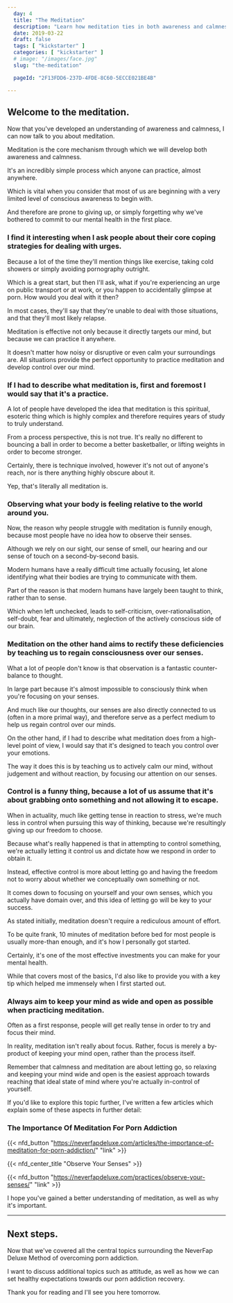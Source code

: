 ```yaml
---
  day: 4
  title: "The Meditation"
  description: "Learn how meditation ties in both awareness and calmness into a suitable practice."
  date: 2019-03-22
  draft: false
  tags: [ "kickstarter" ]
  categories: [ "kickstarter" ]
  # image: "/images/face.jpg"
  slug: "the-meditation"

  pageId: "2F13FDD6-237D-4FDE-8C60-5ECCE021BE4B"

---
```


## Welcome to the meditation.

Now that you've developed an understanding of awareness and calmness, I can now talk to you about meditation.

Meditation is the core mechanism through which we will develop both awareness and calmness.

It's an incredibly simple process which anyone can practice, almost anywhere.

Which is vital when you consider that most of us are beginning with a very limited level of conscious awareness to begin with.

And therefore are prone to giving up, or simply forgetting why we've bothered to commit to our mental health in the first place.


### I find it interesting when I ask people about their core coping strategies for dealing with urges.


Because a lot of the time they'll mention things like exercise, taking cold showers or simply avoiding pornography outright.

Which is a great start, but then I'll ask, what if you're experiencing an urge on public transport or at work, or you happen to accidentally glimpse at porn. How would you deal with it then?

In most cases, they'll say that they're unable to deal with those situations, and that they'll most likely relapse.

Meditation is effective not only because it directly targets our mind, but because we can practice it anywhere.

It doesn't matter how noisy or disruptive or even calm your surroundings are. All situations provide the perfect opportunity to practice meditation and develop control over our mind.


### If I had to describe what meditation is, first and foremost I would say that it's a practice.


A lot of people have developed the idea that meditation is this spiritual, esoteric thing which is highly complex and therefore requires years of study to truly understand.

From a process perspective, this is not true. It's really no different to bouncing a ball in order to become a better basketballer, or lifting weights in order to become stronger.

Certainly, there is technique involved, however it's not out of anyone's reach, nor is there anything highly obscure about it.

Yep, that's literally all meditation is.


### Observing what your body is feeling relative to the world around you.


Now, the reason why people struggle with meditation is funnily enough, because most people have no idea how to observe their senses.

Although we rely on our sight, our sense of smell, our hearing and our sense of touch on a second-by-second basis.

Modern humans have a really difficult time actually focusing, let alone identifying what their bodies are trying to communicate with them.

Part of the reason is that modern humans have largely been taught to think, rather than to sense.

Which when left unchecked, leads to self-criticism, over-rationalisation, self-doubt, fear and ultimately, neglection of the actively conscious side of our brain.


### Meditation on the other hand aims to rectify these deficiencies by teaching us to regain consciousness over our senses.


What a lot of people don't know is that observation is a fantastic counter-balance to thought.

In large part because it's almost impossible to consciously think when you're focusing on your senses.

And much like our thoughts, our senses are also directly connected to us (often in a more primal way), and therefore serve as a perfect medium to help us regain control over our minds.

On the other hand, if I had to describe what meditation does from a high-level point of view, I would say that it's designed to teach you control over your emotions.

The way it does this is by teaching us to actively calm our mind, without judgement and without reaction, by focusing our attention on our senses.


### Control is a funny thing, because a lot of us assume that it's about grabbing onto something and not allowing it to escape.


When in actuality, much like getting tense in reaction to stress, we're much less in control when pursuing this way of thinking, because we're resultingly giving up our freedom to choose.

Because what's really happened is that in attempting to control something, we're actually letting it control us and dictate how we respond in order to obtain it.

Instead, effective control is more about letting go and having the freedom not to worry about whether we conceptually own something or not.

It comes down to focusing on yourself and your own senses, which you actually have domain over, and this idea of letting go will be key to your success.

As stated initially, meditation doesn't require a rediculous amount of effort.

To be quite frank, 10 minutes of meditation before bed for most people is usually more-than enough, and it's how I personally got started.

Certainly, it's one of the most effective investments you can make for your mental health.

While that covers most of the basics, I'd also like to provide you with a key tip which helped me immensely when I first started out.


### Always aim to keep your mind as wide and open as possible when practicing meditation.


Often as a first response, people will get really tense in order to try and focus their mind.

In reality, meditation isn't really about focus. Rather, focus is merely a by-product of keeping your mind open, rather than the process itself.

Remember that calmness and meditation are about letting go, so relaxing and keeping your mind wide and open is the easiest approach towards reaching that ideal state of mind where you're actually in-control of yourself.

If you'd like to explore this topic further, I've written a few articles which explain some of these aspects in further detail:


### The Importance Of Meditation For Porn Addiction


{{< nfd_button "https://neverfapdeluxe.com/articles/the-importance-of-meditation-for-porn-addiction/" "link" >}}


{{< nfd_center_title "Observe Your Senses" >}}

{{< nfd_button "https://neverfapdeluxe.com/practices/observe-your-senses/" "link" >}}


I hope you've gained a better understanding of meditation, as well as why it's important.


---


## Next steps.

Now that we've covered all the central topics surrounding the NeverFap Deluxe Method of overcoming porn addiction.

I want to discuss additional topics such as attitude, as well as how we can set healthy expectations towards our porn addiction recovery.

Thank you for reading and I'll see you here tomorrow.
